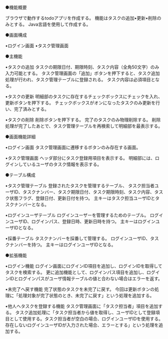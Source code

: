 ●機能概要

ブラウザで動作するtodoアプリを作成する。
機能はタスクの追加•更新•削除のみとする。
Java言語を使用して作成する。

●画面構成

•ログイン画面 
•タスク管理画面

●主機能

•タスクの追加
タスクの期限日付、期限時刻、タスク内容（全角50文字）のみ入力可能とする。
タスク管理画面の「追加」ボタンを押下すると、タスク追加処理が行われ、タスク管理テーブルに登録される。
タスク内容は必須項目となる。

•タスクの更新
明細部のタスクに存在するチェックボックスにチェックを入れ、更新ボタンを押下する。
チェックボックスがオンになったタスクのみ更新を行い、完了済みとする。

•タスクの削除
削除ボタンを押下する。
完了のタスクのみ物理削除する。
削除処理が完了したあとで、タスク管理テーブルを再検索して明細部を最表示する。

●画面機能詳細

•ログイン画面
タスク管理画面に遷移するボタンのみ存在する画面。

•タスク管理画面
ヘッダ部分にタスク登録用項目を表示する。
明細部には、ログインしているユーザのタスク情報を表示する。

●テーブル構成

•タスク管理テーブル
登録されたタスクを管理するテーブル、
タスク担当者ユーザID、タスクナンバー、タスク期限日付、タスク期限時刻、タスク内容、タスク状態フラグ、登録日付、更新日付を持つ。
主キーはタスク担当ユーザIDとタスクナンバーとなる。

•ログインユーザテーブル
ログインユーザーを管理するためのテーブル。
ログインユーザID、ログインパス、登録日時、更新日時を持つ。
主キーはログインユーザIDとなる。

•採番テーブル
タスクナンバーを採番して管理する。
ログインユーザID、タスクナンバーを持つ。
主キーはログインユーザIDとなる。

●拡張機能

•ログイン機能
ログイン画面にログインID項目を追加し、ログインIDを取得してタスクを検索する。
更に追加機能として、ログインパス項目を追加し、ログインIDとログインパスがユーザ情報テーブルの値と合わない場合はエラーを返す。

•未完了へ戻す機能
完了状態のタスクを未完了に戻す。
今回は更新ボタンの処理に「処理対象が完了状態のとき、未完了に戻す」という処理を追加する。

•他人へタスクを登録する機能
タスク管理画面に「タスク担当者」項目を追加する。
タスク追加処理に「タスク担当者から値を取得し、ユーザIDとして登録項目として使用する。タスク担当者が空白の場合、ログインユーザIDを使用する。存在しないログインユーザIDが入力された場合、エラーとする」という処理を追加する。




